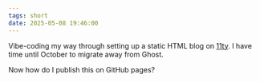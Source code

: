 ```yaml
---
tags: short
date: 2025-05-08 19:46:00
---
```

Vibe-coding my way through setting up a static HTML blog on [11ty](https://www.11ty.dev). I have time until October to migrate away from Ghost.

Now how do I publish this on GitHub pages?
